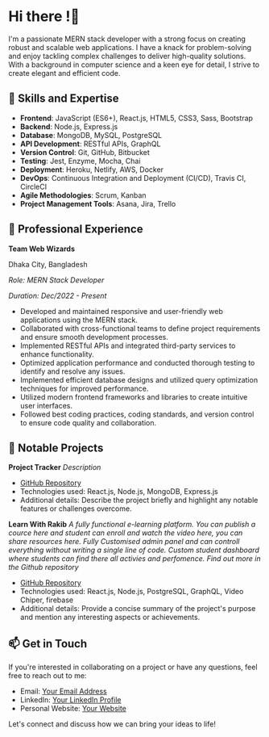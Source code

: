 # Hi there !👋

I'm a passionate MERN stack developer with a strong focus on creating robust and scalable web applications. I have a knack for problem-solving and enjoy tackling complex challenges to deliver high-quality solutions. With a background in computer science and a keen eye for detail, I strive to create elegant and efficient code.

## 🚀 Skills and Expertise

- **Frontend**: JavaScript (ES6+), React.js, HTML5, CSS3, Sass, Bootstrap
- **Backend**: Node.js, Express.js
- **Database**: MongoDB, MySQL, PostgreSQL
- **API Development**: RESTful APIs, GraphQL
- **Version Control**: Git, GitHub, Bitbucket
- **Testing**: Jest, Enzyme, Mocha, Chai
- **Deployment**: Heroku, Netlify, AWS, Docker
- **DevOps**: Continuous Integration and Deployment (CI/CD), Travis CI, CircleCI
- **Agile Methodologies**: Scrum, Kanban
- **Project Management Tools**: Asana, Jira, Trello

## 💼 Professional Experience

**Team Web Wizards**

Dhaka City, Bangladesh

*Role: MERN Stack Developer*

*Duration: Dec/2022 - Present*

- Developed and maintained responsive and user-friendly web applications using the MERN stack.
- Collaborated with cross-functional teams to define project requirements and ensure smooth development processes.
- Implemented RESTful APIs and integrated third-party services to enhance functionality.
- Optimized application performance and conducted thorough testing to identify and resolve any issues.
- Implemented efficient database designs and utilized query optimization techniques for improved performance.
- Utilized modern frontend frameworks and libraries to create intuitive user interfaces.
- Followed best coding practices, coding standards, and version control to ensure code quality and collaboration.

## 🌟 Notable Projects

**Project Tracker**
*Description*

- [GitHub Repository](link)
- Technologies used: React.js, Node.js, MongoDB, Express.js
- Additional details: Describe the project briefly and highlight any notable features or challenges overcome.

**Learn With Rakib**
*A fully functional e-learning platform. You can publish a cource here and student can enroll and watch the video here, you can share resources here. Fully Customised admin panel and can controll everything without writing a single line of code. Custom student dashboard where students can find there all activies and perfomence. Find out more in the Github repository*

- [GitHub Repository](link)
- Technologies used: React.js, Node.js, PostgreSQL, GraphQL, Video Chiper, firebase 
- Additional details: Provide a concise summary of the project's purpose and mention any interesting aspects or achievements.

## 📫 Get in Touch

If you're interested in collaborating on a project or have any questions, feel free to reach out to me:

- Email: [Your Email Address](mailto:mdfarhansadiq17@gmail.com)
- LinkedIn: [Your LinkedIn Profile](https://www.linkedin.com/in/md-farhan-sadiq)
- Personal Website: [Your Website](https://md-farhan-sadiq-portfolio.netlify.app/)

Let's connect and discuss how we can bring your ideas to life!







